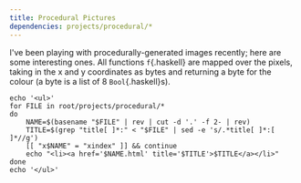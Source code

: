 ```yaml
---
title: Procedural Pictures
dependencies: projects/procedural/*
---
```


I've been playing with procedurally-generated images recently; here are some interesting ones. All functions `f`{.haskell} are mapped over the pixels, taking in the x and y coordinates as bytes and returning a byte for the colour (a byte is a list of 8 `Bool`{.haskell}s).

```{.unwrap pipe="sh | pandoc -t json"}
echo '<ul>'
for FILE in root/projects/procedural/*
do
    NAME=$(basename "$FILE" | rev | cut -d '.' -f 2- | rev)
    TITLE=$(grep "title[ ]*:" < "$FILE" | sed -e 's/.*title[ ]*:[ ]*//g')
    [[ "x$NAME" = "xindex" ]] && continue
    echo "<li><a href='$NAME.html' title='$TITLE'>$TITLE</a></li>"
done
echo '</ul>'
```
